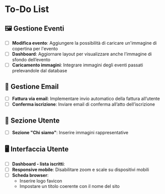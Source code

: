 # To-Do List

## 🖼️ Gestione Eventi

- [ ] **Modifica evento**: Aggiungere la possibilità di caricare un'immagine di copertina per l'evento
- [ ] **Dashboard**: Aggiornare layout per visualizzare anche l’immagine di sfondo dell’evento
- [ ] **Caricamento immagini**: Integrare immagini degli eventi passati prelevandole dal database

## 📧 Gestione Email

- [ ] **Fattura via email**: Implementare invio automatico della fattura all’utente
- [ ] **Conferma iscrizione**: Inviare email di conferma all’atto dell’iscrizione

## 👤 Sezione Utente

- [ ] **Sezione "Chi siamo"**: Inserire immagini rappresentative

## 🖥️ Interfaccia Utente

- [ ] **Dashboard - lista iscritti**: 
- [ ] **Responsive mobile**: Disabilitare zoom e scale su dispositivi mobili
- [ ] **Scheda browser**:
  - Inserire logo favicon
  - Impostare un titolo coerente con il nome del sito

